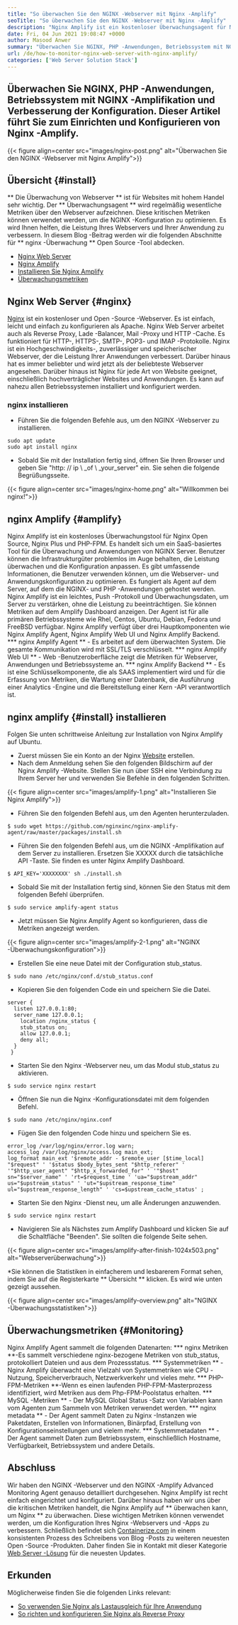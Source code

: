```yaml
---
title: "So überwachen Sie den NGINX -Webserver mit Nginx -Amplify" 
seoTitle: "So überwachen Sie den NGINX -Webserver mit Nginx -Amplify" 
description: "Nginx Amplify ist ein kostenloser Überwachungsagent für NGINX -Webserver und PHP -Anwendungen. In diesem Artikel geht es darum, den NGINX -Webserver mit Nginx -Amplify zu überwachen" 
date: Fri, 04 Jun 2021 19:08:47 +0000
author: Masood Anwer
summary: "Überwachen Sie NGINX, PHP -Anwendungen, Betriebssystem mit NGINX -Amplifikation und Verbesserung der Konfiguration. Dieser Artikel führt Sie zum Einrichten und Konfigurieren von Nginx -Amplify." 
url: /de/how-to-monitor-nginx-web-server-with-nginx-amplify/
categories: ['Web Server Solution Stack']
---
```


## Überwachen Sie NGINX, PHP -Anwendungen, Betriebssystem mit NGINX -Amplifikation und Verbesserung der Konfiguration. Dieser Artikel führt Sie zum Einrichten und Konfigurieren von Nginx -Amplify.

{{< figure align=center src="images/nginx-post.png" alt="Überwachen Sie den NGINX -Webserver mit Nginx Amplify">}}


## Übersicht {#install}
** Die Überwachung von Webserver ** ist für Websites mit hohem Handel sehr wichtig. Der ** Überwachungsagent ** wird regelmäßig wesentliche Metriken über den Webserver aufzeichnen. Diese kritischen Metriken können verwendet werden, um die NGINX -Konfiguration zu optimieren. Es wird Ihnen helfen, die Leistung Ihres Webservers und Ihrer Anwendung zu verbessern.
In diesem Blog -Beitrag werden wir die folgenden Abschnitte für ** nginx -Überwachung ** Open Source -Tool abdecken.
  * [Nginx Web Server][1]
  * [Nginx Amplify][2]
  * [Installieren Sie Nginx Amplify][3]
  * [Überwachungsmetriken][4]

## Nginx Web Server {#nginx}
[Nginx][5] ist ein kostenloser und Open -Source -Webserver. Es ist einfach, leicht und einfach zu konfigurieren als Apache. Nginx Web Server arbeitet auch als Reverse Proxy, Lade -Balancer, Mail -Proxy und HTTP -Cache. Es funktioniert für HTTP-, HTTPS-, SMTP-, POP3- und IMAP -Protokolle. Nginx ist ein Hochgeschwindigkeits-, zuverlässiger und speicherischer Webserver, der die Leistung Ihrer Anwendungen verbessert. Darüber hinaus hat es immer beliebter und wird jetzt als der beliebteste Webserver angesehen. Darüber hinaus ist Nginx für jede Art von Website geeignet, einschließlich hochverträglicher Websites und Anwendungen. Es kann auf nahezu allen Betriebssystemen installiert und konfiguriert werden.

### nginx installieren
  * Führen Sie die folgenden Befehle aus, um den NGINX -Webserver zu installieren.
```
sudo apt update
sudo apt install nginx
```
  * Sobald Sie mit der Installation fertig sind, öffnen Sie Ihren Browser und geben Sie "http: // ip \ _of \ _your_server" ein. Sie sehen die folgende Begrüßungsseite.

{{< figure align=center src="images/nginx-home.png" alt="Willkommen bei nginx!">}}


## nginx Amplify {#amplify}
Nginx Amplify ist ein kostenloses Überwachungstool für Nginx Open Source, Nginx Plus und PHP-FPM. Es handelt sich um ein SaaS-basiertes Tool für die Überwachung und Anwendungen von NGINX Server. Benutzer können die Infrastrukturgüter problemlos im Auge behalten, die Leistung überwachen und die Konfiguration anpassen. Es gibt umfassende Informationen, die Benutzer verwenden können, um die Webserver- und Anwendungskonfiguration zu optimieren. Es fungiert als Agent auf dem Server, auf dem die NGINX- und PHP -Anwendungen gehostet werden. Nginx Amplify ist ein leichtes, Push -Protokoll und Überwachungsdaten, um Server zu verstärken, ohne die Leistung zu beeinträchtigen. Sie können Metriken auf dem Amplify Dashboard anzeigen. Der Agent ist für alle primären Betriebssysteme wie Rhel, Centos, Ubuntu, Debian, Fedora und FreeBSD verfügbar. Nginx Amplify verfügt über drei Hauptkomponenten wie Nginx Amplify Agent, Nginx Amplify Web UI und Nginx Amplify Backend.
  *** nginx Amplify Agent ** - Es arbeitet auf dem überwachten System. Die gesamte Kommunikation wird mit SSL/TLS verschlüsselt.
  *** nginx Amplify Web UI ** - Web -Benutzeroberfläche zeigt die Metriken für Webserver, Anwendungen und Betriebssysteme an.
  *** nginx Amplify Backend ** - Es ist eine Schlüsselkomponente, die als SAAS implementiert wird und für die Erfassung von Metriken, die Wartung einer Datenbank, die Ausführung einer Analytics -Engine und die Bereitstellung einer Kern -API verantwortlich ist.

## nginx amplify {#install} installieren
Folgen Sie unten schrittweise Anleitung zur Installation von Nginx Amplify auf Ubuntu.
  * Zuerst müssen Sie ein Konto an der Nginx [Website][6] erstellen.
  * Nach dem Anmeldung sehen Sie den folgenden Bildschirm auf der Nginx Amplify -Website. Stellen Sie nun über SSH eine Verbindung zu Ihrem Server her und verwenden Sie Befehle in den folgenden Schritten.

{{< figure align=center src="images/amplify-1.png" alt="Installieren Sie Nginx Amplify">}}

  * Führen Sie den folgenden Befehl aus, um den Agenten herunterzuladen.
```
$ sudo wget https://github.com/nginxinc/nginx-amplify-agent/raw/master/packages/install.sh
```
  * Führen Sie den folgenden Befehl aus, um die NGINX -Amplifikation auf dem Server zu installieren. Ersetzen Sie XXXXX durch die tatsächliche API -Taste. Sie finden es unter Nginx Amplify Dashboard.
```
$ API_KEY='XXXXXXXX' sh ./install.sh
```
  * Sobald Sie mit der Installation fertig sind, können Sie den Status mit dem folgenden Befehl überprüfen.
```
$ sudo service amplify-agent status
```
  * Jetzt müssen Sie Nginx Amplify Agent so konfigurieren, dass die Metriken angezeigt werden.

{{< figure align=center src="images/amplify-2-1.png" alt="NGINX -Überwachungskonfiguration">}}

  * Erstellen Sie eine neue Datei mit der Configuration stub_status.
```
$ sudo nano /etc/nginx/conf.d/stub_status.conf
```
  * Kopieren Sie den folgenden Code ein und speichern Sie die Datei.
```
server {
  listen 127.0.0.1:80;
  server_name 127.0.0.1;
    location /nginx_status {
    stub_status on;
    allow 127.0.0.1;
    deny all;
  }
 }
```
  * Starten Sie den Nginx -Webserver neu, um das Modul stub_status zu aktivieren.
```
$ sudo service nginx restart
```
  * Öffnen Sie nun die Nginx -Konfigurationsdatei mit dem folgenden Befehl.
```
$ sudo nano /etc/nginx/nginx.conf
```
  * Fügen Sie den folgenden Code hinzu und speichern Sie es.
```
error_log /var/log/nginx/error.log warn;
access_log /var/log/nginx/access.log main_ext;
log_format main_ext '$remote_addr - $remote_user [$time_local] "$request" ' '$status $body_bytes_sent "$http_referer" ' '"$http_user_agent" "$http_x_forwarded_for" ' '"$host" sn="$server_name" ' 'rt=$request_time ' 'ua="$upstream_addr" us="$upstream_status" ' 'ut="$upstream_response_time" ul="$upstream_response_length" ' 'cs=$upstream_cache_status' ;
```
  * Starten Sie den Nginx -Dienst neu, um alle Änderungen anzuwenden.
```
$ sudo service nginx restart
```
  * Navigieren Sie als Nächstes zum Amplify Dashboard und klicken Sie auf die Schaltfläche "Beenden". Sie sollten die folgende Seite sehen.

{{< figure align=center src="images/amplify-after-finish-1024x503.png" alt="Webserverüberwachung">}}

  *Sie können die Statistiken in einfacherem und lesbarerem Format sehen, indem Sie auf die Registerkarte ** Übersicht ** klicken. Es wird wie unten gezeigt aussehen.

{{< figure align=center src="images/amplify-overview.png" alt="NGINX -Überwachungsstatistiken">}}


## Überwachungsmetriken {#Monitoring}
Nginx Amplify Agent sammelt die folgenden Datenarten:
  *** nginx Metriken **-Es sammelt verschiedene nginx-bezogene Metriken von stub_status, protokolliert Dateien und aus dem Prozessstatus.
  *** Systemmetriken ** - Nginx Amplify überwacht eine Vielzahl von Systemmetriken wie CPU -Nutzung, Speicherverbrauch, Netzwerkverkehr und vieles mehr.
  *** PHP-FPM-Metriken **-Wenn es einen laufenden PHP-FPM-Masterprozess identifiziert, wird Metriken aus dem Php-FPM-Poolstatus erhalten.
  *** MySQL -Metriken ** - Der MySQL Global Status -Satz von Variablen kann vom Agenten zum Sammeln von Metriken verwendet werden.
  *** nginx metadata ** - Der Agent sammelt Daten zu Nginx -Instanzen wie Paketdaten, Erstellen von Informationen, Binärpfad, Erstellung von Konfigurationseinstellungen und vielem mehr.
  *** Systemmetadaten ** - Der Agent sammelt Daten zum Betriebssystem, einschließlich Hostname, Verfügbarkeit, Betriebssystem und andere Details.

## Abschluss
Wir haben den NGINX -Webserver und den NGINX -Amplify Advanced Monitoring Agent genauso detailliert durchgesehen. Nginx Amplify ist recht einfach eingerichtet und konfiguriert. Darüber hinaus haben wir uns über die kritischen Metriken handelt, die Nginx Amplify auf ** überwachen kann, um Nginx ** zu überwachen. Diese wichtigen Metriken können verwendet werden, um die Konfiguration Ihres Nginx -Webservers und -Apps zu verbessern.
Schließlich befindet sich [Containerize.com][7] in einem konsistenten Prozess des Schreibens von Blog -Posts zu weiteren neuesten Open -Source -Produkten. Daher finden Sie in Kontakt mit dieser Kategorie [Web Server -Lösung][8] für die neuesten Updates.

## Erkunden
Möglicherweise finden Sie die folgenden Links relevant:
  * [So verwenden Sie Nginx als Lastausgleich für Ihre Anwendung][9]
  * [So richten und konfigurieren Sie Nginx als Reverse Proxy][10]

  
[1]: #Nginx
[2]: #Amplify
[3]: #Install
[4]: #Monitoring
[5]: https://products.containerize.com/solution-stack/nginx
[6]: https://amplify.nginx.com/signup/
[7]: https://containerize.com
[8]: https://blog.containerize.com/category/web-server-solution-stack/
[9]: https://blog.containerize.com/web-server-solution-stack/how-to-use-nginx-as-load-balancer-for-your-application/
[10]: https://blog.containerize.com/web-server-solution-stack/how-to-setup-and-configure-nginx-as-reverse-proxy/
